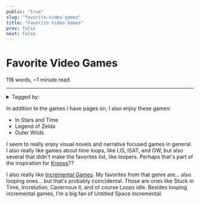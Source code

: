 ```yaml
---
public: "true"
slug: "favorite-video-games"
title: "Favorite Video Games"
prev: false
next: false
---
```

<script setup>
import { data } from '../../git.data.ts';
import { useData } from 'vitepress';
const pageData = useData();
</script>
<h1 class="p-name">Favorite Video Games</h1>
<p>118 words, ~1 minute read. <span v-html="data[`site/${pageData.page.value.relativePath}`]" /></p>
<hr/>

<details><summary>Tagged by:</summary><a href="/garden/life-is-strange/index.md">Life is Strange</a><a href="/garden/the-beginner-s-guide/index.md">The Beginner's Guide</a></details>

In addition to the games I have pages on, I also enjoy these games:
- In Stars and Time
- Legend of Zelda
- Outer Wilds

I seem to really enjoy visual novels and narrative focused games in general. I also really like games about time loops, like LiS, ISAT, and OW, but also several that didn't make the favorites list, like loopers. Perhaps that's part of the inspiration for [Kronos](/garden/kronos/index.md)??

I also really like [Incremental Games](/garden/guide-to-incrementals/index.md). My favorites from that genre are... also looping ones... but that's probably coincidental. Those are ones like Stuck in Time, Increlution, Cavernous II, and of course Loops idle. Besides looping incremental games, I'm a big fan of Untitled Space Incremental.